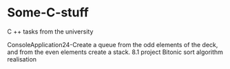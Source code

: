 # Some-C-stuff
C ++ tasks from the university

ConsoleApplication24-Create a queue from the odd elements of the deck, and from the even elements create a stack.
8.1 project Bitonic sort algorithm realisation 
